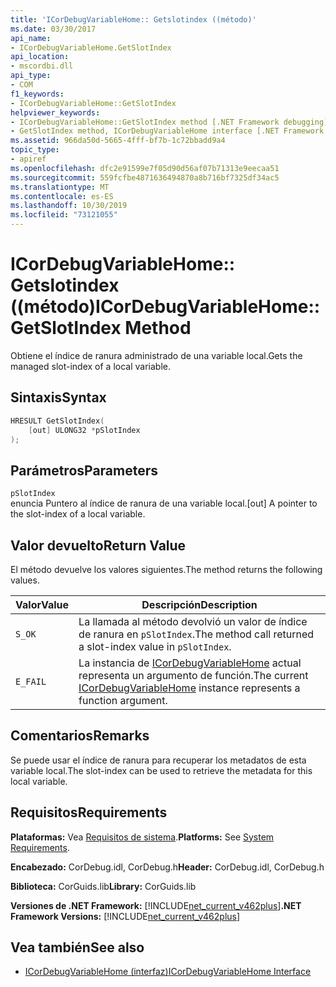 ```yaml
---
title: 'ICorDebugVariableHome:: Getslotindex ((método)'
ms.date: 03/30/2017
api_name:
- ICorDebugVariableHome.GetSlotIndex
api_location:
- mscordbi.dll
api_type:
- COM
f1_keywords:
- ICorDebugVariableHome::GetSlotIndex
helpviewer_keywords:
- ICorDebugVariableHome::GetSlotIndex method [.NET Framework debugging]
- GetSlotIndex method, ICorDebugVariableHome interface [.NET Framework debugging]
ms.assetid: 966da50d-5665-4fff-bf7b-1c72bbadd9a4
topic_type:
- apiref
ms.openlocfilehash: dfc2e91599e7f05d90d56af07b71313e9eecaa51
ms.sourcegitcommit: 559fcfbe4871636494870a8b716bf7325df34ac5
ms.translationtype: MT
ms.contentlocale: es-ES
ms.lasthandoff: 10/30/2019
ms.locfileid: "73121055"
---
```

# <a name="icordebugvariablehomegetslotindex-method"></a><span data-ttu-id="b5cf7-102">ICorDebugVariableHome:: Getslotindex ((método)</span><span class="sxs-lookup"><span data-stu-id="b5cf7-102">ICorDebugVariableHome::GetSlotIndex Method</span></span>
<span data-ttu-id="b5cf7-103">Obtiene el índice de ranura administrado de una variable local.</span><span class="sxs-lookup"><span data-stu-id="b5cf7-103">Gets the managed slot-index of a local variable.</span></span>  
  
## <a name="syntax"></a><span data-ttu-id="b5cf7-104">Sintaxis</span><span class="sxs-lookup"><span data-stu-id="b5cf7-104">Syntax</span></span>  
  
```cpp  
HRESULT GetSlotIndex(  
    [out] ULONG32 *pSlotIndex  
);  
```  
  
## <a name="parameters"></a><span data-ttu-id="b5cf7-105">Parámetros</span><span class="sxs-lookup"><span data-stu-id="b5cf7-105">Parameters</span></span>  
 `pSlotIndex`  
 <span data-ttu-id="b5cf7-106">enuncia Puntero al índice de ranura de una variable local.</span><span class="sxs-lookup"><span data-stu-id="b5cf7-106">[out] A pointer to the slot-index of a local variable.</span></span>  
  
## <a name="return-value"></a><span data-ttu-id="b5cf7-107">Valor devuelto</span><span class="sxs-lookup"><span data-stu-id="b5cf7-107">Return Value</span></span>  
 <span data-ttu-id="b5cf7-108">El método devuelve los valores siguientes.</span><span class="sxs-lookup"><span data-stu-id="b5cf7-108">The method returns the following values.</span></span>  
  
|<span data-ttu-id="b5cf7-109">Valor</span><span class="sxs-lookup"><span data-stu-id="b5cf7-109">Value</span></span>|<span data-ttu-id="b5cf7-110">Descripción</span><span class="sxs-lookup"><span data-stu-id="b5cf7-110">Description</span></span>|  
|-----------|-----------------|  
|`S_OK`|<span data-ttu-id="b5cf7-111">La llamada al método devolvió un valor de índice de ranura en `pSlotIndex`.</span><span class="sxs-lookup"><span data-stu-id="b5cf7-111">The method call returned a slot-index value in `pSlotIndex`.</span></span>|  
|`E_FAIL`|<span data-ttu-id="b5cf7-112">La instancia de [ICorDebugVariableHome](../../../../docs/framework/unmanaged-api/debugging/icordebugvariablehome-interface.md) actual representa un argumento de función.</span><span class="sxs-lookup"><span data-stu-id="b5cf7-112">The current [ICorDebugVariableHome](../../../../docs/framework/unmanaged-api/debugging/icordebugvariablehome-interface.md) instance represents a function argument.</span></span>|  
  
## <a name="remarks"></a><span data-ttu-id="b5cf7-113">Comentarios</span><span class="sxs-lookup"><span data-stu-id="b5cf7-113">Remarks</span></span>  
 <span data-ttu-id="b5cf7-114">Se puede usar el índice de ranura para recuperar los metadatos de esta variable local.</span><span class="sxs-lookup"><span data-stu-id="b5cf7-114">The slot-index can be used to retrieve the metadata for this local variable.</span></span>  
  
## <a name="requirements"></a><span data-ttu-id="b5cf7-115">Requisitos</span><span class="sxs-lookup"><span data-stu-id="b5cf7-115">Requirements</span></span>  
 <span data-ttu-id="b5cf7-116">**Plataformas:** Vea [Requisitos de sistema](../../../../docs/framework/get-started/system-requirements.md).</span><span class="sxs-lookup"><span data-stu-id="b5cf7-116">**Platforms:** See [System Requirements](../../../../docs/framework/get-started/system-requirements.md).</span></span>  
  
 <span data-ttu-id="b5cf7-117">**Encabezado:** CorDebug.idl, CorDebug.h</span><span class="sxs-lookup"><span data-stu-id="b5cf7-117">**Header:** CorDebug.idl, CorDebug.h</span></span>  
  
 <span data-ttu-id="b5cf7-118">**Biblioteca:** CorGuids.lib</span><span class="sxs-lookup"><span data-stu-id="b5cf7-118">**Library:** CorGuids.lib</span></span>  
  
 <span data-ttu-id="b5cf7-119">**Versiones de .NET Framework:** [!INCLUDE[net_current_v462plus](../../../../includes/net-current-v462plus-md.md)]</span><span class="sxs-lookup"><span data-stu-id="b5cf7-119">**.NET Framework Versions:** [!INCLUDE[net_current_v462plus](../../../../includes/net-current-v462plus-md.md)]</span></span>  
  
## <a name="see-also"></a><span data-ttu-id="b5cf7-120">Vea también</span><span class="sxs-lookup"><span data-stu-id="b5cf7-120">See also</span></span>

- [<span data-ttu-id="b5cf7-121">ICorDebugVariableHome (interfaz)</span><span class="sxs-lookup"><span data-stu-id="b5cf7-121">ICorDebugVariableHome Interface</span></span>](../../../../docs/framework/unmanaged-api/debugging/icordebugvariablehome-interface.md)
